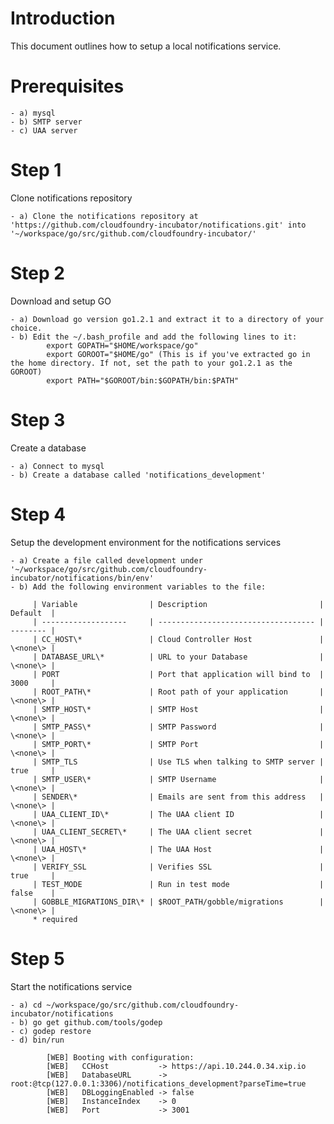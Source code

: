 # Introduction

This document outlines how to setup a local notifications service.

# Prerequisites

    - a) mysql
    - b) SMTP server
    - c) UAA server

# Step 1

Clone notifications repository

    - a) Clone the notifications repository at 'https://github.com/cloudfoundry-incubator/notifications.git' into '~/workspace/go/src/github.com/cloudfoundry-incubator/'

# Step 2

Download and setup GO

    - a) Download go version go1.2.1 and extract it to a directory of your choice.
    - b) Edit the ~/.bash_profile and add the following lines to it:
            export GOPATH="$HOME/workspace/go"
            export GOROOT="$HOME/go" (This is if you've extracted go in the home directory. If not, set the path to your go1.2.1 as the GOROOT)
            export PATH="$GOROOT/bin:$GOPATH/bin:$PATH"
# Step 3

Create a database

    - a) Connect to mysql
    - b) Create a database called 'notifications_development'

# Step 4

Setup the development environment for the notifications services

    - a) Create a file called development under '~/workspace/go/src/github.com/cloudfoundry-incubator/notifications/bin/env'
    - b) Add the following environment variables to the file:

         | Variable                | Description                         | Default  |
         | -------------------     | ----------------------------------- | -------- |
         | CC_HOST\*               | Cloud Controller Host               | \<none\> |
         | DATABASE_URL\*          | URL to your Database                | \<none\> |
         | PORT                    | Port that application will bind to  | 3000     |
         | ROOT_PATH\*             | Root path of your application       | \<none\> |
         | SMTP_HOST\*             | SMTP Host                           | \<none\> |
         | SMTP_PASS\*             | SMTP Password                       | \<none\> |
         | SMTP_PORT\*             | SMTP Port                           | \<none\> |
         | SMTP_TLS                | Use TLS when talking to SMTP server | true     |
         | SMTP_USER\*             | SMTP Username                       | \<none\> |
         | SENDER\*                | Emails are sent from this address   | \<none\> |
         | UAA_CLIENT_ID\*         | The UAA client ID                   | \<none\> |
         | UAA_CLIENT_SECRET\*     | The UAA client secret               | \<none\> |
         | UAA_HOST\*              | The UAA Host                        | \<none\> |
         | VERIFY_SSL              | Verifies SSL                        | true     |
         | TEST_MODE               | Run in test mode                    | false    |
         | GOBBLE_MIGRATIONS_DIR\* | $ROOT_PATH/gobble/migrations        | \<none\> |
         * required

# Step 5

Start the notifications service

    - a) cd ~/workspace/go/src/github.com/cloudfoundry-incubator/notifications
    - b) go get github.com/tools/godep
    - c) godep restore
    - d) bin/run

            [WEB] Booting with configuration:
            [WEB]   CCHost           -> https://api.10.244.0.34.xip.io
            [WEB]   DatabaseURL      -> root:@tcp(127.0.0.1:3306)/notifications_development?parseTime=true
            [WEB]   DBLoggingEnabled -> false
            [WEB]   InstanceIndex    -> 0
            [WEB]   Port             -> 3001




